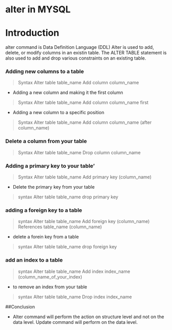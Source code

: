 # alter in MYSQL
# Introduction
alter command is Data Definition Language (DDL)
Alter is used to add, delete, or modify columns in an existin table.
The ALTER TABLE statement is also used to add and drop various constraints on an existing table.
###	Adding new columns to a table
>	 Syntax 
Alter table table_name
Add column column_name <dtype>

-	Adding a new column and making it the first column 
> Syntax
Alter table table_name
Add column column_name <dtype> first

-	Adding a new column to a specific position
> Syntax
Alter table table_name
Add column column_name <dtype>  (after column_name)

###	Delete a column from your table
>	Syntax
Alter table table_name
Drop column column_name

###	Adding a primary key to your table’
>	Syntax
Alter table table_name
Add primary key (column_name)

-	Delete the primary key from your table
>	syntax
Alter table table_name
drop primary key 

###	adding a foreign key to a table
>	syntax
Alter table table_name
Add foreign key (column_name)
References table_name (column_name)

-	delete a forein key from a table
>	syntax
Alter table table_name
drop foreign key 

###	add an index to a table
>	syntax
Alter table table_name
Add index index_name (column_name_of_your_index)

-	to remove an index from your table
>	syntax
Alter table table_name
Drop index index_name

##Conclusion
 - Alter command will perform the action on structure level and not on the data level. Update command will perform on the data level.
